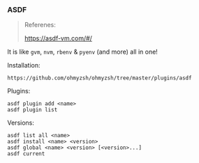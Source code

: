 ### ASDF

> Referenes:
>
> https://asdf-vm.com/#/

It is like `gvm`, `nvm`, `rbenv` & `pyenv` (and more) all in one!



Installation:

```
https://github.com/ohmyzsh/ohmyzsh/tree/master/plugins/asdf
```

Plugins:

```
asdf plugin add <name>
asdf plugin list
```

Versions:

```
asdf list all <name>
asdf install <name> <version>
asdf global <name> <version> [<version>...]
asdf current
```

